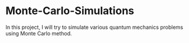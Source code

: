 # Monte-Carlo-Simulations
In this project, I will try to simulate various quantum mechanics problems using Monte Carlo method.
